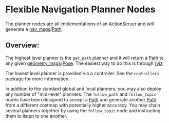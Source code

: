 Flexible Navigation Planner Nodes
=================================

The planner nodes are all implementations of an [ActionServer] and will generate
a [nav_msgs]/[Path].

Overview:
---------

The highest level planner is the `get_path` planner and it will return a [Path]
to any given [geometry_msgs]/[Pose]. The easiest way to do this is through
[rviz].

The lowest level planner is provided via a controller. See the `controllers`
package for more information.

In addition to the standard global and local planners, you may also deploy any
number of "mid-level" planners. The `follow_path` and `follow_topic` nodes have
been designed to accept a [Path] and generate another [Path] from a different
costmap with potentially higher accuracy. You may chain several planners
together by using the `follow_topic` node and instructing them to listen to one
another.

[ActionServer]: http://wiki.ros.org/actionlib
[nav_msgs]: http://docs.ros.org/api/nav_msgs/html/index-msg.html
[Path]: http://docs.ros.org/api/nav_msgs/html/msg/Path.html
[geometry_msgs]: http://docs.ros.org/api/geometry_msgs/html/index-msg.html
[Pose]: http://docs.ros.org/api/geometry_msgs/html/msg/Pose.html
[rviz]: http://wiki.ros.org/rviz
